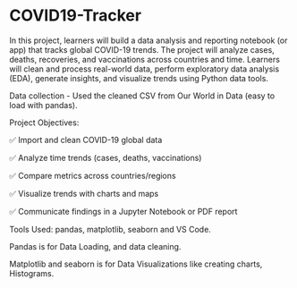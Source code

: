# COVID19-Tracker

In this project, learners will build a data analysis and reporting notebook (or app) that tracks global COVID-19 trends. The project will analyze cases, deaths, recoveries, and vaccinations across countries and time. Learners will clean and process real-world data, perform exploratory data analysis (EDA), generate insights, and visualize trends using Python data tools.

Data collection - Used the cleaned CSV from Our World in Data (easy to load with pandas).

Project Objectives:

✅ Import and clean COVID-19 global data

✅ Analyze time trends (cases, deaths, vaccinations)

✅ Compare metrics across countries/regions

✅ Visualize trends with charts and maps

✅ Communicate findings in a Jupyter Notebook or PDF report

Tools Used:
pandas, matplotlib, seaborn and VS Code.

Pandas is for Data Loading, and data cleaning.

Matplotlib and seaborn is for Data Visualizations like creating charts, Histograms.

